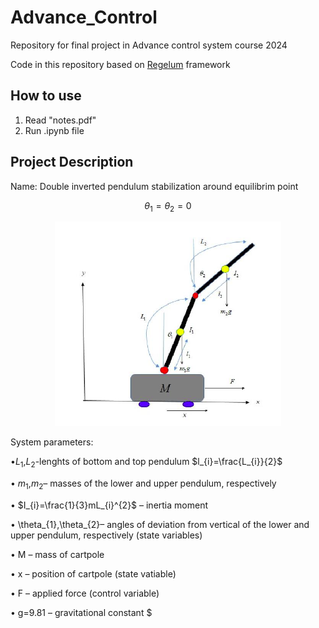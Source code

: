 # Advance_Control
Repository for final project in Advance control system course 2024

Code in this repository based on [Regelum](https://regelum.aidynamic.io/) framework

## How to use
1. Read "notes.pdf"
2. Run .ipynb file

## Project Description
Name: Double inverted pendulum stabilization around equilibrim point 
```math
 \theta_1 = \theta_2 = 0
```

<p align="center">
  <img src="https://github.com/Smetankin927/Advance_Control/blob/main/pendulum.png">
</p>

System parameters:

•$L_{1}$,$L_{2}$-lenghts of bottom and top pendulum $l_{i}=\frac{L_{i}}{2}$

• $m_{1}$,$m_{2}$– masses of the lower and upper pendulum, respectively

• $I_{i}=\frac{1}{3}mL_{i}^{2}$ – inertia moment

• \theta_{1},\theta_{2}– angles of deviation from vertical of the lower and upper pendulum, respectively (state variables)

• M – mass of cartpole

• x – position of cartpole (state vatiable)

• F – applied force (control variable)

• g=9.81 – gravitational constant
$
